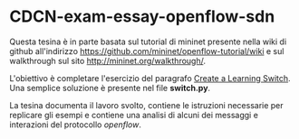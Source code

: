 # CDCN-exam-essay-openflow-sdn
Questa tesina è in parte basata sul tutorial di mininet presente nella wiki di github all'indirizzo https://github.com/mininet/openflow-tutorial/wiki e sul walkthrough sul sito http://mininet.org/walkthrough/.

L'obiettivo è completare l'esercizio del paragrafo [Create a Learning Switch](https://github.com/mininet/openflow-tutorial/wiki/Create-a-Learning-Switch). Una semplice soluzione è presente nel file **switch.py**.

La tesina documenta il lavoro svolto, contiene le istruzioni necessarie per replicare gli esempi e contiene una analisi di alcuni dei messaggi e interazioni del protocollo *openflow*.

